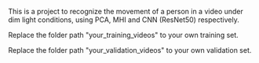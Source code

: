 This is a project to recognize the movement of a person in a video under dim light conditions, using PCA, MHI and CNN (ResNet50) respectively.

Replace the folder path "your_training_videos" to your own training set.

Replace the folder path "your_validation_videos" to your own validation set.
